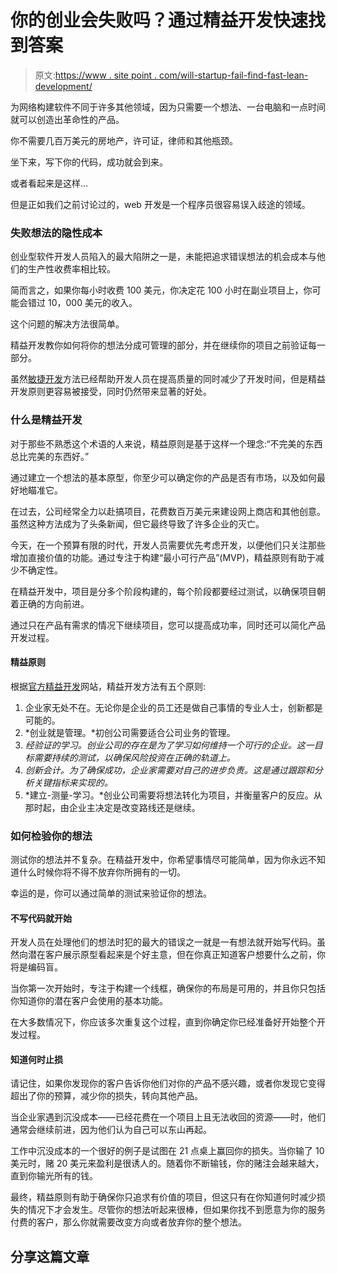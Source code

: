 # 你的创业会失败吗？通过精益开发快速找到答案

> 原文:[https://www . site point . com/will-startup-fail-find-fast-lean-development/](https://www.sitepoint.com/will-startup-fail-find-fast-lean-development/)

为网络构建软件不同于许多其他领域，因为只需要一个想法、一台电脑和一点时间就可以创造出革命性的产品。

你不需要几百万美元的房地产，许可证，律师和其他瓶颈。

坐下来，写下你的代码，成功就会到来。

或者看起来是这样…

但是正如我们之前讨论过的，web 开发是一个程序员很容易误入歧途的领域。

### 失败想法的隐性成本

创业型软件开发人员陷入的最大陷阱之一是，未能把追求错误想法的机会成本与他们的生产性收费率相比较。

简而言之，如果你每小时收费 100 美元，你决定花 100 小时在副业项目上，你可能会错过 10，000 美元的收入。

这个问题的解决方法很简单。

精益开发教你如何将你的想法分成可管理的部分，并在继续你的项目之前验证每一部分。

虽然[敏捷开发](http://agilemethodology.org/)方法已经帮助开发人员在提高质量的同时减少了开发时间，但是精益开发原则更容易被接受，同时仍然带来显著的好处。

### 什么是精益开发

对于那些不熟悉这个术语的人来说，精益原则是基于这样一个理念:“不完美的东西总比完美的东西好。”

通过建立一个想法的基本原型，你至少可以确定你的产品是否有市场，以及如何最好地瞄准它。

在过去，公司经常全力以赴搞项目，花费数百万美元来建设网上商店和其他创意。虽然这种方法成为了头条新闻，但它最终导致了许多企业的灭亡。

今天，在一个预算有限的时代，开发人员需要优先考虑开发，以便他们只关注那些增加直接价值的功能。通过专注于构建“最小可行产品”(MVP)，精益原则有助于减少不确定性。

在精益开发中，项目是分多个阶段构建的，每个阶段都要经过测试，以确保项目朝着正确的方向前进。

通过只在产品有需求的情况下继续项目，您可以提高成功率，同时还可以简化产品开发过程。

#### 精益原则

根据[官方精益开发](http://theleanstartup.com/principles)网站，精益开发方法有五个原则:

1.  企业家无处不在。无论你是企业的员工还是做自己事情的专业人士，创新都是可能的。
2.  *创业就是管理。*初创公司需要适合公司业务的管理。
3.  *经验证的学习。创业公司的存在是为了学习如何维持一个可行的企业。这一目标需要持续的测试，以确保风险投资在正确的轨道上。*
4.  *创新会计。为了确保成功，企业家需要对自己的进步负责。这是通过跟踪和分析关键指标来实现的。*
5.  *建立-测量-学习。*创业公司需要将想法转化为项目，并衡量客户的反应。从那时起，由企业主决定是改变路线还是继续。

### 如何检验你的想法

测试你的想法并不复杂。在精益开发中，你希望事情尽可能简单，因为你永远不知道什么时候你将不得不放弃你所拥有的一切。

幸运的是，你可以通过简单的测试来验证你的想法。

#### 不写代码就开始

开发人员在处理他们的想法时犯的最大的错误之一就是一有想法就开始写代码。虽然向潜在客户展示原型看起来是个好主意，但在你真正知道客户想要什么之前，你将是编码盲。

当你第一次开始时，专注于构建一个线框，确保你的布局是可用的，并且你只包括你知道你的潜在客户会使用的基本功能。

在大多数情况下，你应该多次重复这个过程，直到你确定你已经准备好开始整个开发过程。

#### 知道何时止损

请记住，如果你发现你的客户告诉你他们对你的产品不感兴趣，或者你发现它变得超出了你的预算，减少你的损失，转向其他产品。

当企业家遇到沉没成本——已经花费在一个项目上且无法收回的资源——时，他们通常会继续前进，因为他们认为自己可以东山再起。

工作中沉没成本的一个很好的例子是试图在 21 点桌上赢回你的损失。当你输了 10 美元时，赌 20 美元来盈利是很诱人的。随着你不断输钱，你的赌注会越来越大，直到你输光所有的钱。

最终，精益原则有助于确保你只追求有价值的项目，但这只有在你知道何时减少损失的情况下才会发生。尽管你的想法听起来很棒，但如果你找不到愿意为你的服务付费的客户，那么你就需要改变方向或者放弃你的整个想法。

## 分享这篇文章